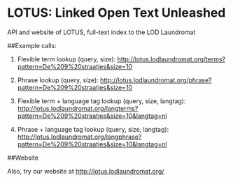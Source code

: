 # LOTUS: Linked Open Text Unleashed
API and website of LOTUS, full-text index to the LOD Laundromat

##Example calls:

1. Flexible term lookup (query, size):
http://lotus.lodlaundromat.org/terms?pattern=De%209%20straatjes&size=10

2. Phrase lookup (query, size):
http://lotus.lodlaundromat.org/phrase?pattern=De%209%20straatjes&size=10

3. Flexible term + language tag lookup (query, size, langtag):
http://lotus.lodlaundromat.org/langterms?pattern=De%209%20straatjes&size=10&langtag=nl

4. Phrase + language tag lookup (query, size, langtag):
http://lotus.lodlaundromat.org/langphrase?pattern=De%209%20straatjes&size=10&langtag=nl

##Website

Also, try our website at http://lotus.lodlaundromat.org/ 



